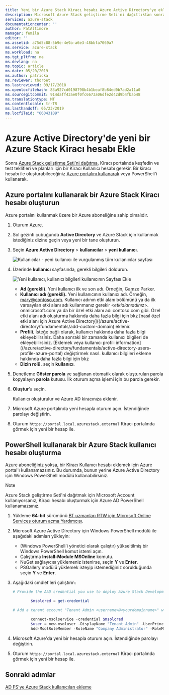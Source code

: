 ```yaml
---
title: Yeni bir Azure Stack Kiracı hesabı Azure Active Directory'ye ekleme | Microsoft Docs
description: Microsoft Azure Stack geliştirme Seti'ni dağıttıktan sonra Kiracı portalında keşfedebilirsiniz için en az bir Kiracı Kullanıcı hesabı oluşturmanız gerekir.
services: azure-stack
documentationcenter: ''
author: PatAltimore
manager: femila
editor: ''
ms.assetid: a75d5c88-5b9e-4e9a-a6e3-48bbfa7069a7
ms.service: azure-stack
ms.workload: na
ms.tgt_pltfrm: na
ms.devlang: na
ms.topic: article
ms.date: 05/20/2019
ms.author: patricka
ms.reviewer: thoroet
ms.lastreviewed: 09/17/2018
ms.openlocfilehash: 83a927cd0198798b4b1beaf8b84ed0b7ad2a11a0
ms.sourcegitcommit: 914daff43ae0f0fc6673a06dfe2d42d9b4fbab48
ms.translationtype: MT
ms.contentlocale: tr-TR
ms.lasthandoff: 05/23/2019
ms.locfileid: "66043109"
---
```

# <a name="add-a-new-azure-stack-tenant-account-in-azure-active-directory"></a>Azure Active Directory'de yeni bir Azure Stack Kiracı hesabı Ekle

Sonra [Azure Stack geliştirme Seti'ni dağıtma](../asdk/asdk-install.md), Kiracı portalında keşfedin ve test teklifleri ve planları için bir Kiracı Kullanıcı hesabı gerekir. Bir kiracı hesabı ile oluşturabileceğiniz [Azure portalını kullanarak](#create-an-azure-stack-tenant-account-using-the-azure-portal) veya PowerShell'i kullanarak.

## <a name="create-an-azure-stack-tenant-account-using-the-azure-portal"></a>Azure portalını kullanarak bir Azure Stack Kiracı hesabı oluşturun

Azure portalını kullanmak üzere bir Azure aboneliğine sahip olmalıdır.

1. Oturum [Azure](https://portal.azure.com).
2. Sol gezinti çubuğunda **Active Directory** ve Azure Stack için kullanmak istediğiniz dizine geçin veya yeni bir tane oluşturun.
3. Seçin **Azure Active Directory** > **kullanıcılar** > **yeni kullanıcı**.

    ![Kullanıcılar - yeni kullanıcı ile vurgulanmış tüm kullanıcılar sayfası](media/azure-stack-add-new-user-aad/new-user-all-users.png)

4. Üzerinde **kullanıcı** sayfasında, gerekli bilgileri doldurun.

    ![Yeni kullanıcı, kullanıcı bilgileri kullanıcının Sayfası Ekle](media/azure-stack-add-new-user-aad/new-user-user.png)

   - **Ad (gerekli).** Yeni kullanıcı ilk ve son adı. Örneğin, Gamze Parker.
   - **Kullanıcı adı (gerekli).** Yeni kullanıcının kullanıcı adı. Örneğin, mary@contoso.com.
       Kullanıcı adının etki alanı bölümünü ya da ilk varsayılan etki alanı adı kullanmanız gerekir <_etkialanıadınız_>. onmicrosoft.com ya da bir özel etki alanı adı contoso.com gibi. Özel etki alanı adı oluşturma hakkında daha fazla bilgi için bkz [nasıl özel etki alanı için Azure Active Directory]((/azure/active-directory/fundamentals/add-custom-domain) eklenir.
   - **Profili.** İsteğe bağlı olarak, kullanıcı hakkında daha fazla bilgi ekleyebilirsiniz. Daha sonraki bir zamanda kullanıcı bilgileri de ekleyebilirsiniz. [Eklemek veya kullanıcı profili information]((/azure/active-directory/fundamentals/active-directory-users-profile-azure-portal) değiştirmek nasıl. kullanıcı bilgileri ekleme hakkında daha fazla bilgi için bkz
   - **Dizin rolü.**  seçin **kullanıcı**.

5. Denetleme **Göster parola** ve sağlanan otomatik olarak oluşturulan parola kopyalayın **parola** kutusu. İlk oturum açma işlemi için bu parola gerekir.

6. **Oluştur**’u seçin.

    Kullanıcı oluşturulur ve Azure AD kiracınıza eklenir.

7. Microsoft Azure portalında yeni hesapla oturum açın. İstendiğinde parolayı değiştirin.
8. Oturum `https://portal.local.azurestack.external` Kiracı portalında görmek için yeni bir hesap ile.

## <a name="create-an-azure-stack-user-account-using-powershell"></a>PowerShell kullanarak bir Azure Stack kullanıcı hesabı oluşturma

Azure aboneliğiniz yoksa, bir Kiracı Kullanıcı hesabı eklemek için Azure portal'ı kullanamazsınız. Bu durumda, bunun yerine Azure Active Directory için Windows PowerShell modülü kullanabilirsiniz.

> [!NOTE]
> Azure Stack geliştirme Seti'ni dağıtmak için Microsoft Account kullanıyorsanız, Kiracı hesabı oluşturmak için Azure AD PowerShell kullanamazsınız. 

1. Yükleme **64-bit** sürümünü [BT uzmanları RTW için Microsoft Online Services oturum açma Yardımcısı](https://go.microsoft.com/fwlink/p/?LinkId=286152).

2. Microsoft Azure Active Directory için Windows PowerShell modülü ile aşağıdaki adımları yükleyin:

    - (Windows PowerShell'i yönetici olarak çalıştır) yükseltilmiş bir Windows PowerShell komut istemi açın.
    - Çalıştırma **Install-Module MSOnline** komutu.
    - NuGet sağlayıcısı yüklemeniz istenirse, seçin **Y** ve **Enter**.
    - PSGallery modülü yüklemek isteyip istemediğiniz sorulduğunda seçin **Y** ve **Enter**.

3. Aşağıdaki cmdlet'leri çalıştırın:

    ```powershell
    # Provide the AAD credential you use to deploy Azure Stack Development Kit

            $msolcred = get-credential

    # Add a tenant account "Tenant Admin <username>@<yourdomainname>" with the initial password "<password>".

            connect-msolservice -credential $msolcred
            $user = new-msoluser -DisplayName "Tenant Admin" -UserPrincipalName <username>@<yourdomainname> -Password <password>
            Add-MsolRoleMember -RoleName "Company Administrator" -RoleMemberType User -RoleMemberObjectId $user.ObjectId

    ```

1. Microsoft Azure'da yeni bir hesapla oturum açın. İstendiğinde parolayı değiştirin.
2. Oturum `https://portal.local.azurestack.external` Kiracı portalında görmek için yeni bir hesap ile.

## <a name="next-steps"></a>Sonraki adımlar

[AD FS'ye Azure Stack kullanıcıları ekleme](azure-stack-add-users-adfs.md)
